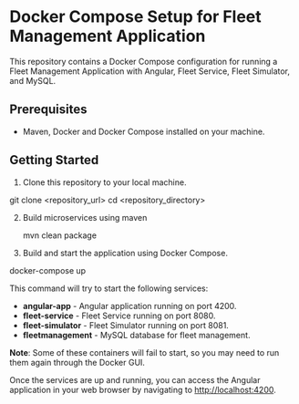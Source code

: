# Docker Compose Setup for Fleet Management Application

This repository contains a Docker Compose configuration for running a Fleet Management Application with Angular, Fleet Service, Fleet Simulator, and MySQL.

## Prerequisites

- Maven, Docker and Docker Compose installed on your machine.

## Getting Started

1. Clone this repository to your local machine.

  git clone <repository_url>
  cd <repository_directory>

2. Build microservices using maven

   mvn clean package

2. Build and start the application using Docker Compose.

  docker-compose up

This command will try to start the following services:

- **angular-app** - Angular application running on port 4200.
- **fleet-service** - Fleet Service running on port 8080.
- **fleet-simulator** - Fleet Simulator running on port 8081.
- **fleetmanagement** - MySQL database for fleet management.

**Note**: Some of these containers will fail to start, so you may need to run them again through the Docker GUI.

Once the services are up and running, you can access the Angular application in your web browser by navigating to [http://localhost:4200](http://localhost:4200).
